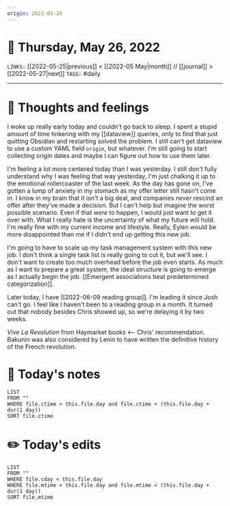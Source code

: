 ```yaml
---
origin: 2022-05-26
---
```

# 📅 Thursday, May 26, 2022
`LINKS:` [[2022-05-25|previous]] < [[2022-05 May|month]] // [[journal]] > [[2022-05-27|next]] 
`TAGS:` #daily

---
# 💭 Thoughts and feelings
I woke up really early today and couldn't go back to sleep. I spent a stupid amount of time tinkering with my [[dataview]] queries, only to find that just quitting Obsidian and restarting solved the problem. I still can't get dataview to use a custom YAML field `origin`, but whatever. I'm still going to start collecting origin dates and maybe I can figure out how to use them later. 

I'm feeling a lot more centered today than I was yesterday. I still don't fully understand why I was feeling that way yesterday, I'm just chalking it up to the emotional rollercoaster of the last week. As the day has gone on, I've gotten a lump of anxiety in my stomach as my offer letter still hasn't come in. I know in my brain that it isn't a big deal, and companies *never* rescind an offer after they've made a decision. But I can't help but imagine the worst possible scenario. Even if that *were* to happen, I would just want to get it over with. What I really hate is the uncertainty of what my future will hold. I'm really fine with my current income and lifestyle. Really, Eylen would be more disappointed than me if I didn't end up getting this new job. 

I'm going to have to scale up my task management system with this new job. I don't think a single task list is really going to cut it, but we'll see. I don't want to create too much overhead before the job even starts. As much as I want to prepare a great system, the ideal structure is going to emerge as I actually begin the job. [[Emergent associations beat predetermined categorization]]. 

Later today, I have [[2022-06-09 reading group]]. I'm leading it since Josh can't go. I feel like I haven't been to a reading group in a month. It turned out that nobody besides Chris showed up, so we're delaying it by two weeks. 

*Vive La Revolution* from Haymarket books <-- Chris' recommendation. Bakunin was also considered by Lenin to have written the definitive history of the French revolution. 

# 📝 Today's notes
```dataview
LIST 
FROM ""
WHERE file.ctime > this.file.day and file.ctime < (this.file.day + dur(1 day))
SORT file.ctime
```
# ✏️ Today's edits
```dataview
LIST
FROM ""
WHERE file.cday < this.file.day
WHERE file.mtime > this.file.day and file.mtime < (this.file.day + dur(1 day))
SORT file.mtime
```